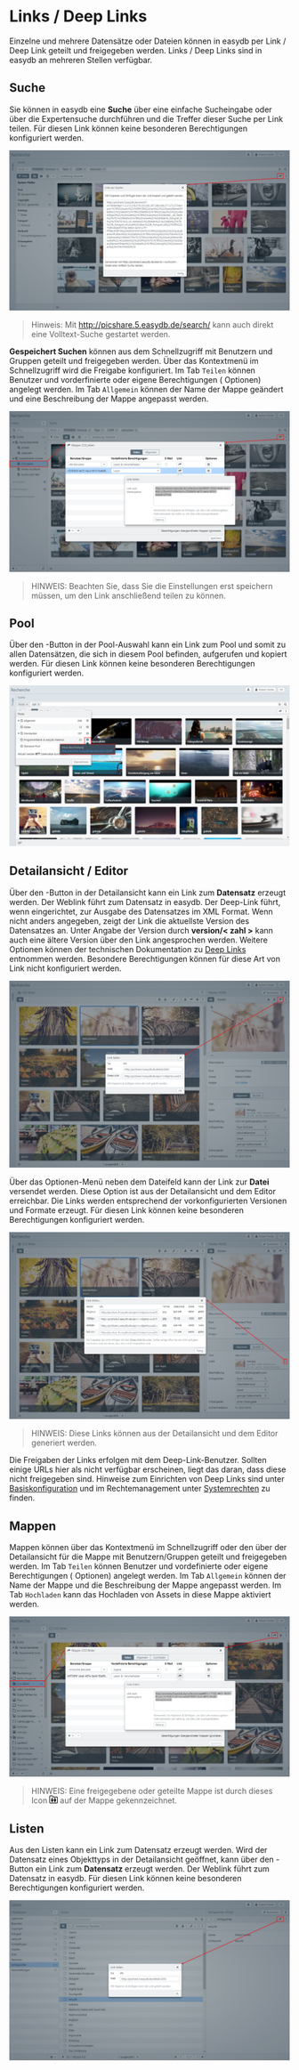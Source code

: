 # Links / Deep Links

Einzelne und mehrere Datensätze oder Dateien können in easydb per Link / Deep Link geteilt und freigegeben werden. Links / Deep Links sind in easydb an mehreren Stellen verfügbar.

## Suche

Sie können in easydb eine **Suche** über eine einfache Sucheingabe oder über die Expertensuche durchführen und die Treffer dieser Suche per Link teilen. Für diesen Link können keine besonderen Berechtigungen konfiguriert werden.

![Link zur Suche](link_search.png)

> Hinweis: Mit http://picshare.5.easydb.de/search/<suchwort> kann auch direkt eine Volltext-Suche gestartet werden.

**Gespeichert Suchen** können aus dem Schnellzugriff mit Benutzern und Gruppen geteilt und freigegeben werden. Über das Kontextmenü im Schnellzugriff wird die Freigabe konfiguriert. Im Tab <code class="tab">Teilen</code> können Benutzer und vorderfinierte oder eigene Berechtigungen (<i class="fa fa-bars"></i> Optionen) angelegt werden. Im Tab <code class="tab">Allgemein</code> können der Name der Mappe geändert und eine Beschreibung der Mappe angepasst werden.

![Link zu gespeicherter Suche](link_safed_search.png)

> HINWEIS: Beachten Sie, dass Sie die Einstellungen erst speichern müssen, um den Link anschließend teilen zu können.


## Pool

Über den <i class="fa fa-info-circle"></i>-Button in der Pool-Auswahl kann ein Link zum Pool und somit zu allen Datensätzen, die sich in diesem Pool befinden, aufgerufen und kopiert werden. Für diesen Link können keine besonderen Berechtigungen konfiguriert werden.

![Link zu den Datensätzen eines Pools](link_pool.png)

## Detailansicht / Editor

Über den <i class="fa fa-share"></i>-Button in der Detailansicht kann ein Link zum **Datensatz** erzeugt werden. Der Weblink führt zum Datensatz in easydb. Der Deep-Link führt, wenn eingerichtet, zur Ausgabe des Datensatzes im XML Format. Wenn nicht anders angegeben, zeigt der Link die aktuellste Version des Datensatzes an. Unter Angabe der Version durch **version/< zahl >** kann auch eine ältere Version über den Link angesprochen werden. Weitere Optionen können der technischen Dokumentation zu [Deep Links](https://docs.easydb.de/en/technical/api/objects/objects.html) entnommen werden. Besondere Berechtigungen können für diese Art von Link nicht konfiguriert werden.

![Link zum Datensatz](link_detail_asset.png)

Über das Optionen-Menü <i class="fa fa-ellipsis-v"></i> neben dem Dateifeld kann der Link zur **Datei** versendet werden. Diese Option ist aus der Detailansicht und dem Editor erreichbar. Die Links werden entsprechend der vorkonfigurierten Versionen und Formate erzeugt. Für diesen Link können keine besonderen Berechtigungen konfiguriert werden.

![Link aus Detailansicht zur Datei](link_detail_file.png)

> HINWEIS: Diese Links können aus der Detailansicht und dem Editor generiert werden.

Die Freigaben der Links erfolgen mit dem Deep-Link-Benutzer. Sollten einige URLs hier als nicht verfügbar erscheinen, liegt das daran, dass diese nicht freigegeben sind. Hinweise zum Einrichten von Deep Links sind unter [Basiskonfiguration](../../../administration/base-config/base-config.md) und im Rechtemanagement unter [Systemrechten](../../../rightsmanagement/rightsmanagement.md) zu finden.


## Mappen

Mappen können über das Kontextmenü im Schnellzugriff oder den <i class="fa fa-share"> </i> über der Detailansicht für die Mappe mit Benutzern/Gruppen geteilt und freigegeben werden. Im Tab <code class="tab">Teilen</code> können Benutzer und vordefinierte oder eigene Berechtigungen (<i class="fa fa-bars"> </i> Optionen) angelegt werden. Im Tab <code class="tab">Allgemein</code> können der Name der Mappe und die Beschreibung der Mappe angepasst werden. Im Tab <code class="tab">Hochladen</code> kann das Hochladen von Assets in diese Mappe aktiviert werden.

![Mappe freigeben und teilen](link_collection.png)

> HINWEIS: Eine freigegebene oder geteilte Mappe ist durch dieses Icon ![shared](collection_shared.png) auf der Mappe gekennzeichnet.

## Listen

Aus den Listen kann ein Link zum Datensatz erzeugt werden. Wird der Datensatz eines Objekttyps in der Detailansicht geöffnet, kann über den <i class="fa fa-share"></i>-Button ein Link zum **Datensatz** erzeugt werden. Der Weblink führt zum Datensatz in easydb. Für diesen Link können keine besonderen Berechtigungen konfiguriert werden.

![Link zu Datensatz aus Liste](link_list_keyword.png)

